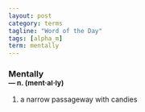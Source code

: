 ```yaml
---
layout: post
category: terms
tagline: "Word of the Day"
tags: [alpha_m]
term: mentally
---
```


<h3>Mentally<br/> <small>&mdash; n. (ment<span>&middot;</span>al<span>&middot;</span>ly)</small></h3>
<p><ol>
<li>a narrow passageway with candies</li>
</ol></p>
